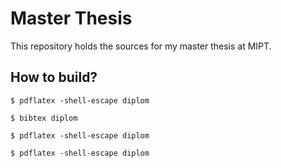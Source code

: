 # Master Thesis

This repository holds the sources for my master thesis at MIPT.

## How to build?

``$ pdflatex -shell-escape diplom``

``$ bibtex diplom``

``$ pdflatex -shell-escape diplom``

``$ pdflatex -shell-escape diplom``
